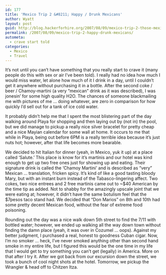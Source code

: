 ```yaml
---
id: 177
title: 'Mexico Trip 2 &#8211; Happy / Drunk Mexicans'
author: Wyatt
layout: post
guid: http://blog.hackerforhire.org/2007/08/09/mexico-trip-2-those-mexicans-will-drive-you-crazy/
permalink: /2007/08/09/mexico-trip-2-happy-drunk-mexicans/
autometa:
  - crave start told
categories:
  - Mexico
  - Travel
---
```

It&#8217;s not until you can&#8217;t have something that you really start to crave it (many people do this with sex or air I&#8217;ve been told). I really had no idea how much I would miss water, let alone how much of it I drink in a day, until I couldn&#8217;t get it anywhere without purchasing it in a bottle. After the second coke / beer / Chamoy-martini (a very &#8220;mexican&#8221; drink as it was described), I was jonesin&#8217; for some high quality H2O. The chances of someone blackmailing me with pictures of me &#8230; doing whatever, are zero in comparison for how quickly I&#8217;d sell out for a tank of ice cold water.

It probably didn&#8217;t help me that I spent the most blistering part of the day walking around Playa for shopping and then laying out by (not in) the pool, but we did manage to pickup a really nice silver bracelet for pretty cheap and a nice Mayian calendar for some wall at home. It occurs to me that while in Playa, being out before 6PM is a really terrible idea because it&#8217;s just nuts hot; however, after that life becomes more bearable.

We decided to hit Italian for dinner (yeah, in Mexico, yuk it up) at a place called &#8216;Salute.&#8217; This place is know for it&#8217;s martinis and our hotel was kind enough to get up two free ones just for showing up and eating. Their signature drink is called the &#8216;Chamoy Martini&#8217; and is described as &#8220;very&#8221; Mexican &#8230; translation, fricken spicy. It&#8217;s kind of like a good tasting bloody Mary, but with an instant burn instead of the Tabasco-lingering affect. Two cokes, two nice entrees and 2 free martinis came out to ~$40 American by the time tip as added. Not to shabby for the amazingly upscale joint that we were eating at; however, it didn&#8217;t have the same botulism feel that the $7pesos taco stand had. We decided that &#8220;Don Marios&#8221; on 8th and 10th had some pretty decent Mexican food, without the fear of extreme food poisoning.

Rounding out the day was a nice walk down 5th street to find the 7/11 with bottled water; however, we ended up walking all the way down town without finding the damn place (yeah, it was over in Cozumel &#8230; oops). Against my better judgment, I purchased a real, honest to goodness Cuban cigar. Now, I&#8217;m no smoker &#8230; heck, I&#8217;ve never smoked anything other than second hand smoke in my entire life, but I figured this would be the one time in my life that I would get to try something you can&#8217;t get (legally) in America. More on that after I try it. After we got back from our excursion down the street, we took a bunch of cool night shots at the hotel. Tomorrow, we pickup the Wrangler & head off to Chitzen Itza.